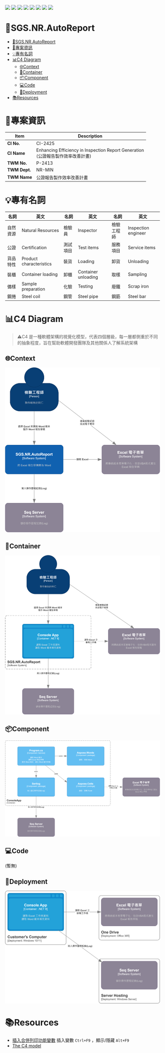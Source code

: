![](https://img.shields.io/badge/SGS-NR-orange) 
![](https://img.shields.io/badge/proj-AutoReport-purple) 
![](https://img.shields.io/badge/8-512BD4?logo=dotnet)
![](https://img.shields.io/badge/Anthropic-191919?logo=anthropic)
![](https://img.shields.io/badge/OpenAI-412991?logo=openai) 
![](https://img.shields.io/badge/GitHub_Copilot-555?logo=githubcopilot)
![](https://img.shields.io/badge/draw.io-555?logo=diagrams.net)
![](https://img.shields.io/badge/Markdown-555?logo=markdown)

# 📝SGS.NR.AutoReport

- [📝SGS.NR.AutoReport](#sgsnrautoreport)
- [💼專案資訊](#專案資訊)
- [💡專有名詞](#專有名詞)
- [📊C4 Diagram](#c4-diagram)
  - [🌐Context](#context)
  - [📱Container](#container)
  - [📦Component](#component)
  - [💻Code](#code)
  - [🚀Deployment](#deployment)
- [📚Resources](#resources)

# 💼專案資訊

| Item          | Description                                                            |
| ------------- | ---------------------------------------------------------------------- |
| **CI No.**    | CI-2425                                                                |
| **CI Name**   | Enhancing Efficiency in Inspection Report Generation<br>(公證報告製作效率改善計畫) |
| **TWM No.**   | P-2413                                                                 |
| **TWM Dept.** | NR-MIN                                                                 |
| **TWM Name**  | 公證報告製作效率改善計畫                                                           |

# 💡專有名詞

| 名詞         | 英文                   | 名詞         | 英文                   | 名詞         | 英文                   |
|--------------|------------------------|--------------|------------------------|--------------|------------------------|
| 自然資源     | Natural Resources       | 檢驗員       | Inspector              | 檢驗工程師   | Inspection engineer     |
| 公證         | Certification           | 測試項目     | Test items             | 服務項目     | Service items           |
| 貨品特性     | Product characteristics | 裝貨         | Loading                | 卸貨         | Unloading               |
| 裝櫃         | Container loading       | 卸櫃         | Container unloading    | 取樣         | Sampling                |
| 備樣         | Sample preparation      | 化驗         | Testing                | 廢鐵         | Scrap iron              |
| 鋼捲         | Steel coil              | 鋼管         | Steel pipe             | 鋼筯         | Steel bar               |


# 📊C4 Diagram

>⚠️C4 是一種軟體架構的視覺化模型，代表四個層級，每一層都側重於不同的抽象程度，旨在幫助軟體開發團隊及其他關係人了解系統架構

## 🌐Context

![](./assets/SGS.NR.ReportDraftHelper-Context.drawio.svg)

## 📱Container

![](./assets/SGS.NR.ReportDraftHelper-Container.drawio.svg)

## 📦Component

![](./assets/SGS.NR.ReportDraftHelper-Component.drawio.svg)

## 💻Code

(暫無)

## 🚀Deployment

![](./assets/SGS.NR.ReportDraftHelper-Deployment.drawio.svg)

# 📚Resources

- [插入合併列印功能變數](https://support.microsoft.com/zh-tw/office/%E6%8F%92%E5%85%A5%E5%90%88%E4%BD%B5%E5%88%97%E5%8D%B0%E5%8A%9F%E8%83%BD%E8%AE%8A%E6%95%B8-9a1ab5e3-2d7a-420d-8d7e-7cc26f26acff) 插入變數 `Ctrl+F9` ，顯示/隱藏 `Alt+F9`
- [The C4 model](https://c4model.com/)